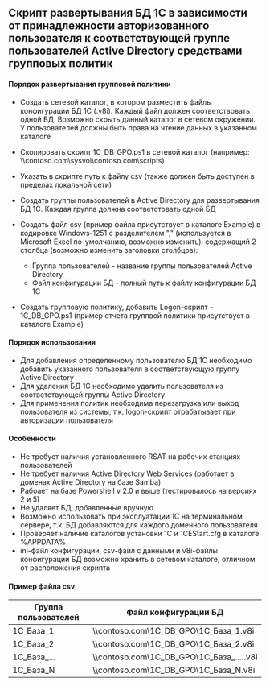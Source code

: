 ## Скрипт развертывания БД 1С в зависимости от принадлежности авторизованного пользователя к соответствующей группе пользователей Active Directory средствами групповых политик

#### Порядок развертывания групповой политики

- Создать сетевой каталог, в котором разместить файлы конфигурации БД 1С (.v8i). Каждый файл должен соответствовать одной БД. Возможно скрыть данный каталог в сетевом окружении. У пользователей должны быть права на чтение данных в указанном каталоге
- Скопировать скрипт 1C_DB_GPO.ps1 в сетевой каталог (например: \\\contoso.com\sysvol\contoso.com\scripts)
- Указать в скрипте путь к файлу csv (также должен быть доступен в пределах локальной сети)
- Создать группы пользователей в Active Directory для развертывания БД 1С. Каждая группа должна соответстовать одной БД
- Создать файл csv (пример файла присутствует в каталоге Example) в кодировке Windows-1251 с разделителем "," (используется в Microsoft Excel по-умолчанию, возможно изменить), содержащий 2 столбца (возможно изменить заголовки столбцов):
    - Группа пользователей - название группы пользователей Active Directory
    - Файл конфигурации БД - полный путь к файлу конфигурации БД 1С

- Создать групповую политику, добавить Logon-скрипт - 1C_DB_GPO.ps1 (пример отчета группвой политики присутствует в каталоге Example)

#### Порядок использования
- Для добавления определенному пользователю БД 1С необходимо добавить указанного пользователя в соответствующую группу Active Directory
- Для удаления БД 1С необходимо удалить пользователя из соответствующей группы Active Directory
- Для применения политик необходима перезагрузка или выход пользователя из системы, т.к. logon-скрипт отрабатывает при авторизации пользователя

#### Особенности
- Не требует наличия установленного RSAT на рабочих станциях пользователей
- Не требует наличия Active Directory Web Services (работает в доменах Active Directory на базе Samba)
- Рабоает на базе Powershell v 2.0 и выше (тестировалось на версиях 2 и 5)
- Не удаляет БД, добавленные вручную
- Возможно использовать при эксплуатации 1С на терминальном сервере, т.к. БД добавляются для каждого доменного пользователя
- Проверяет наличие каталогов установки 1С и 1CEStart.cfg в каталоге %APPDATA%
- ini-файл конфигурации, csv-файл с данными и v8i-файлы конфигурации БД возможно хранить в сетевом каталоге, отличном от расположения скрипта

#### Пример файла csv
| Группа пользователей | Файл конфигурации БД | 
|-------------|----------|
| 1C_База_1 | \\\contoso.com\1C_DB_GPO\1C_База_1.v8i | 
| 1C_База_2 | \\\contoso.com\1C_DB_GPO\1C_База_2.v8i |
| 1C_База_... | \\\contoso.com\1C_DB_GPO\1C_База_.....v8i 
| 1C_База_N | \\\contoso.com\1C_DB_GPO\1C_База_N.v8i | 